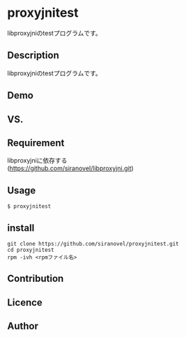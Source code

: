 proxyjnitest
==========
libproxyjniのtestプログラムです。

## Description ##
libproxyjniのtestプログラムです。

## Demo ##

## VS. ##

## Requirement ##
libproxyjniに依存する  
(https://github.com/siranovel/libproxyjni.git)

## Usage ##
    $ proxyjnitest  

## install ##
    git clone https://github.com/siranovel/proxyjnitest.git  
    cd proxyjnitest  
    rpm -ivh <rpmファイル名>  

## Contribution ##

## Licence ##

## Author ##
